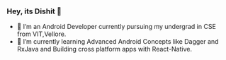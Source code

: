 ### Hey, its Dishit 👋

- 🔭 I’m an Android Developer currently pursuing my undergrad in CSE from VIT,Vellore.
- 🌱 I’m currently learning Advanced Android Concepts like Dagger and RxJava and Building cross platform apps with React-Native.
